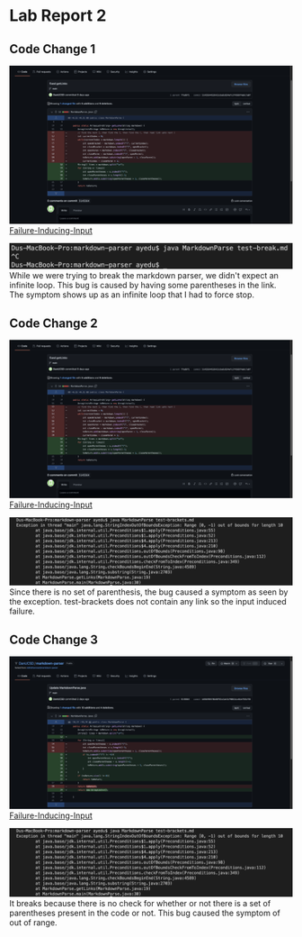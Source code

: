 # Lab Report 2

## Code Change 1
![Image](code-diff-1.png)
[Failure-Inducing-Input](https://github.com/DanUCSD/markdown-parser/blob/main/test-break.md)

![Image](inf-loop.png)
While we were trying to break the markdown parser, we didn't expect an infinite loop. This bug is caused by having some parentheses in the link. The symptom shows up as an infinite loop that I had to force stop.


## Code Change 2
![Image](code-diff-1.png)
[Failure-Inducing-Input](https://github.com/DanUCSD/markdown-parser/blob/main/test-brackets.md)

![Image](exception.png)
Since there is no set of parenthesis, the bug caused a symptom as seen by the exception. test-brackets does not contain any link so the input induced failure.

## Code Change 3
![Image](code-diff-2.png)
[Failure-Inducing-Input](https://github.com/DanUCSD/markdown-parser/blob/main/test-empty.md)

![Image](exception.png)
It breaks because there is no check for whether or not there is a set of parentheses present in the code or not. This bug caused the symptom of out of range.